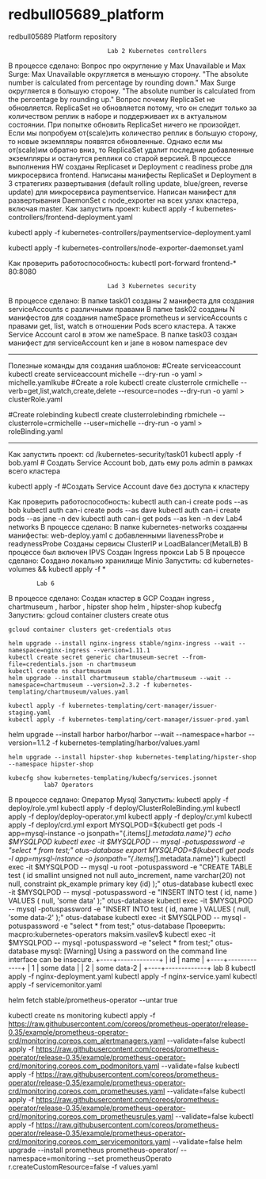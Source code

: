 # redbull05689_platform
redbull05689 Platform repository


                                Lab 2 Kubernetes controllers
В процессе сделано:
Вопрос про округление у Max Unavailable и Max Surge:
Max Unavailable округляется в меньшую сторону. "The absolute number is calculated from percentage by rounding down."
Max Surge округляется в большую сторону. "The absolute number is calculated from the percentage by rounding up."
Вопрос почему ReplicaSet не обновляется.
ReplicaSet не обновляется потому, что он следит только за количеством реплик в наборе и поддерживает их в актуальном состоянии.
При попытке обновить ReplicaSet ничего не произойдет. Если мы попробуем от(scale)ить количество реплик в большую сторону, то новые экземпляры появятся обновленные. Однако если мы от(scale)им обратно вниз, то ReplicaSet удалит последние добавленные экземпляры и останутся реплики со старой версией.
В процессе выполнения HW созданы Replicaset и Deployment с readiness probe для микросервиса frontend.
Написаны манифесты ReplicaSet и Deployment в 3 стратегиях развертывания (default rolling update, blue/green, reverse update) для микросервиса paymentservice.
Написан манифест для развертывания DaemonSet с node_exporter на всех узлах кластера, включая master.
Как запустить проект:
kubectl apply -f kubernetes-controllers/frontend-deployment.yaml

kubectl apply -f kubernetes-controllers/paymentservice-deployment.yaml

kubectl apply -f kubernetes-controllers/node-exporter-daemonset.yaml

Как проверить работоспособность:
kubectl port-forward frontend-* 80:8080

                                Lad 3 Kubernetes security

В процессе сделано:
В папке task01 созданы 2 манифеста для создания serviceAccounts  c различными правами
В папке task02 созданы N манифестов для создания  nameSpace prometheus и serviceAccounts  c  правами get, list, watch в отношении Pods всего кластера. А также Service Account carol в этом же nameSpace.
В папке task03 создан манифест для serviceAccount ken и jane в новом namespace dev

-------
Полезные команды для создания шаблонов:
#Create serviceaccount
kubectl create serviceaccount michelle --dry-run -o yaml > michelle.yamlkube
#Create a role
kubectl create clusterrole crmichelle --verb=get,list,watch,create,delete --resource=nodes  --dry-run -o yaml > clusterRole.yaml

#Create rolebinding
kubectl create clusterrolebinding rbmichele --clusterrole=crmichelle --user=michelle  --dry-run -o yaml > roleBinding.yaml


--------

Как запустить проект:
cd /kubernetes-security/task01
kubectl apply -f bob.yaml # Создать Service Account bob, дать ему роль admin в рамках всего
кластера

kubectl apply -f #Создать Service Account dave без доступа к кластеру

Как проверить работоспособность:
kubectl auth can-i create pods --as bob
kubectl auth can-i create pods --as dave
kubectl auth can-i create pods --as jane -n dev
kubectl auth can-i get pods --as ken -n dev
                                    Lab4 networks
В процессе сделано:
В папке kubernetes-networks созданны манифесты:
    web-deploy.yaml с добавленными liavenessProbe и readynessProbe
    Созданы сервисы ClusterIP и LoadBalancer(MetalLB)
    В процессе был включен IPVS
    Создан Ingress прокси
            Lab 5
В процессе сделано:
    Создано локально хранилище Minio
Запустить:
   cd kubernetes-volumes && kubectl apply -f *


   

            Lab 6
В процессе сделано:
    Создан кластер в GCP
    Создан ingress , chartmuseum , harbor , hipster shop helm , hipster-shop kubecfg
Запустить:
    gcloud container clusters create otus 

    gcloud container clusters get-credentials otus

    helm upgrade --install nginx-ingress stable/nginx-ingress --wait --namespace=nginx-ingress --version=1.11.1
    kubectl create secret generic chartmuseum-secret --from-file=credentials.json -n chartmuseum
    kubectl create ns chartmuseum
    helm upgrade --install chartmuseum stable/chartmuseum --wait --namespace=chartmuseum --version=2.3.2 -f kubernetes-templating/chartmuseum/values.yaml
   
    kubectl apply -f kubernetes-templating/cert-manager/issuer-staging.yaml 
    kubectl apply -f kubernetes-templating/cert-manager/issuer-prod.yaml 

   helm upgrade --install harbor harbor/harbor --wait --namespace=harbor --version=1.1.2 -f kubernetes-templating/harbor/values.yaml 

    helm upgrade --install hipster-shop kubernetes-templating/hipster-shop --namespace hipster-shop

    kubecfg show kubernetes-templating/kubecfg/services.jsonnet 
              lab7 Operators
   В процессе седлано:
    Оператор Mysql
   Запустить:
     kubectl apply -f deploy/role.yml 
     kubectl apply -f deploy/ClusterRoleBinding.yml 
     kubectl apply -f deploy/deploy-operator.yml 
     kubectl apply -f deploy/cr.yml
     kubectl apply -f deploy/crd.yml
export MYSQLPOD=$(kubectl get pods -l app=mysql-instance -o jsonpath="{.items[*].metadata.name}")
   echo $MYSQLPOD
    kubectl exec -it $MYSQLPOD -- mysql -potuspassword -e "select * from test;" otus-database
    export MYSQLPOD=$(kubectl get pods -l app=mysql-instance -o jsonpath="{.items[*].metadata.name}")
    kubectl exec -it $MYSQLPOD -- mysql -u root -potuspassword -e "CREATE TABLE test ( id smallint unsigned not null auto_increment, name varchar(20) not null, constraint pk_example primary key (id) );" otus-database
    kubectl exec -it $MYSQLPOD -- mysql -potuspassword -e "INSERT INTO test ( id, name ) VALUES ( null, 'some data' );" otus-database
    kubectl exec -it $MYSQLPOD -- mysql -potuspassword -e "INSERT INTO test ( id, name ) VALUES ( null, 'some data-2' );" otus-database
    kubectl exec -it $MYSQLPOD -- mysql -potuspassword -e "select * from test;" otus-database
    Проверить:
    macpro:kubernetes-operators maksim.vasilev$ kubectl exec -it $MYSQLPOD -- mysql -potuspassword -e "select * from test;" otus-database
mysql: [Warning] Using a password on the command line interface can be insecure.
+----+-------------+
| id | name        |
+----+-------------+
|  1 | some data   |
|  2 | some data-2 |
+----+-------------+
                            lab 8
kubectl apply -f nginx-deployment.yaml
kubectl apply -f nginx-service.yaml
kubectl apply -f servicemonitor.yaml


helm fetch stable/prometheus-operator --untar true

kubectl create ns monitoring
kubectl apply -f https://raw.githubusercontent.com/coreos/prometheus-operator/release-0.35/example/prometheus-operator-crd/monitoring.coreos.com_alertmanagers.yaml --validate=false
kubectl apply -f https://raw.githubusercontent.com/coreos/prometheus-operator/release-0.35/example/prometheus-operator-crd/monitoring.coreos.com_podmonitors.yaml --validate=false
kubectl apply -f https://raw.githubusercontent.com/coreos/prometheus-operator/release-0.35/example/prometheus-operator-crd/monitoring.coreos.com_prometheuses.yaml --validate=false
kubectl apply -f https://raw.githubusercontent.com/coreos/prometheus-operator/release-0.35/example/prometheus-operator-crd/monitoring.coreos.com_prometheusrules.yaml --validate=false
kubectl apply -f https://raw.githubusercontent.com/coreos/prometheus-operator/release-0.35/example/prometheus-operator-crd/monitoring.coreos.com_servicemonitors.yaml --validate=false
helm upgrade --install prometheus prometheus-operator/ --namespace=monitoring --set prometheusOperato
r.createCustomResource=false -f values.yaml 